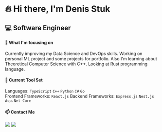 # 🔥 Hi there, I'm Denis Stuk
## 💻 Software Engineer

#### 🚀 What I'm focusing on
Currently improving my Data Science and DevOps skills. Working on personal ML project and some projects for portfolio. Also I'm learning about Theoretical Computer Science with C++. Looking at Rust programming language.

#### 🧰 Current Tool Set
Languages: `TypeScript` `C++` `Python` `C#` `Go`  
Frontend Frameworks: `React.js`
Backend Frameworks: `Express.js` `Nest.js` `Asp.Net Core`  

#### 📫 Contact Me
<p>
  <a target="_blank" href="https://t.me/denstuk"><img src="https://img.shields.io/badge/-Telegram-FFF?style=for-the-badge&logo=telegram&logoColor=27A0D9"></img></a>
  <a target="_blank" href="mailto:den.stuk00@gmail.com"><img src="https://img.shields.io/badge/-Gmail-D14836?style=for-the-badge&logo=Gmail&logoColor=white"></img></a>
</p> 
